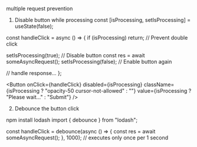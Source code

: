 multiple request prevention

1. Disable button while processing
const [isProcessing, setIsProcessing] = useState(false);

const handleClick = async () => {
  if (isProcessing) return; // Prevent double click

  setIsProcessing(true); // Disable button
  const res = await someAsyncRequest();
  setIsProcessing(false); // Enable button again

  // handle response...
};

<Button 
  onClick={handleClick} 
  disabled={isProcessing}
  className={isProcessing ? "opacity-50 cursor-not-allowed" : ""}
  value={isProcessing ? "Please wait..." : "Submit"} 
/>

2. Debounce the button click

npm install lodash
import { debounce } from "lodash";

const handleClick = debounce(async () => {
  const res = await someAsyncRequest();
}, 1000); // executes only once per 1 second
